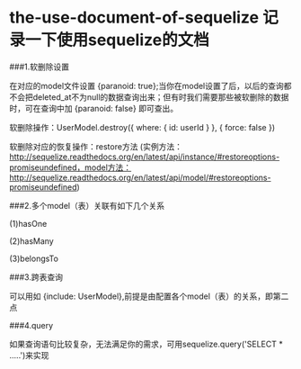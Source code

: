 # the-use-document-of-sequelize 记录一下使用sequelize的文档

###1.软删除设置
  
  在对应的model文件设置 {paranoid: true};当你在model设置了后，以后的查询都不会把deleted_at不为null的数据查询出来；但有时我们需要那些被软删除的数据时，可在查询中加 {paranoid: false} 即可查出。
  
  软删除操作：UserModel.destroy({
                where: { id: userId }
            }, { force: false })
            
  软删除对应的恢复操作：restore方法 (实例方法：http://sequelize.readthedocs.org/en/latest/api/instance/#restoreoptions-promiseundefined，model方法：http://sequelize.readthedocs.org/en/latest/api/model/#restoreoptions-promiseundefined)

###2.多个model（表）关联有如下几个关系

(1)hasOne

(2)hasMany

(3)belongsTo

###3.跨表查询

可以用如 {include: UserModel},前提是由配置各个model（表）的关系，即第二点

###4.query

如果查询语句比较复杂，无法满足你的需求，可用sequelize.query('SELECT * .....')来实现

